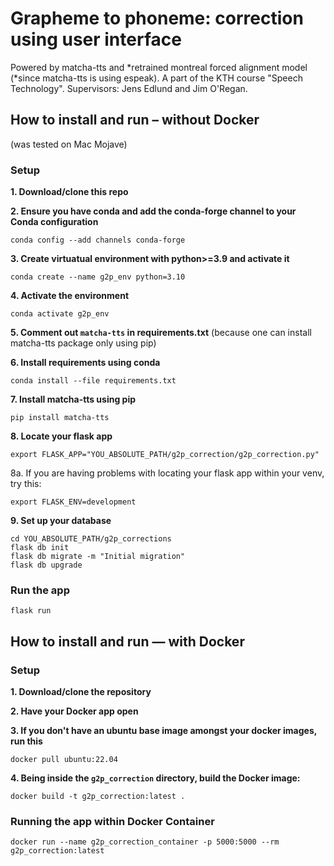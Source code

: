 # Grapheme to phoneme: correction using user interface

Powered by matcha-tts and *retrained montreal forced alignment model (*since matcha-tts is using espeak).
A part of the KTH course "Speech Technology".
Supervisors: Jens Edlund and Jim O'Regan.

## How to install and run – without Docker ##
(was tested on Mac Mojave)
### Setup ###
**1. Download/clone this repo**

**2. Ensure you have conda and add the conda-forge channel to your Conda configuration**
```
conda config --add channels conda-forge
```
**3. Create virtuatual environment with python>=3.9 and activate it**
```
conda create --name g2p_env python=3.10
```
**4. Activate the environment**
```
conda activate g2p_env
```
**5. Comment out `matcha-tts` in requirements.txt** (because one can install matcha-tts package only using pip)

**6. Install requirements using conda**
```
conda install --file requirements.txt
```
**7. Install matcha-tts using pip**
```
pip install matcha-tts
```

**8. Locate your flask app** 
```
export FLASK_APP="YOU_ABSOLUTE_PATH/g2p_correction/g2p_correction.py"
```

8a. If you are having problems with locating your flask app within your venv, try this:
```
export FLASK_ENV=development
```

**9. Set up your database** 

```
cd YOU_ABSOLUTE_PATH/g2p_corrections
flask db init
flask db migrate -m "Initial migration"
flask db upgrade
```

### Run the app ###
```
flask run
```

## How to install and run — with Docker ##

### Setup ###
**1. Download/clone the repository**

**2. Have your Docker app open**

**3. If you don't have an ubuntu base image amongst your docker images, run this**
```
docker pull ubuntu:22.04
``` 
**4. Being inside the `g2p_correction` directory, build the Docker image:**
```
docker build -t g2p_correction:latest .
```

### Running the app within Docker Container ###

```
docker run --name g2p_correction_container -p 5000:5000 --rm g2p_correction:latest
```

